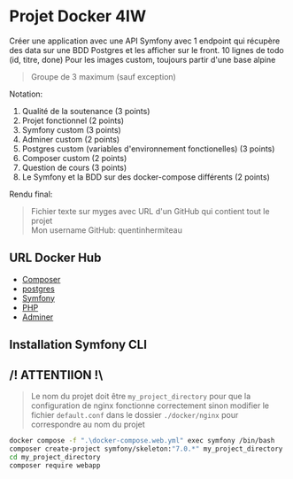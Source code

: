 # Projet Docker 4IW

Créer une application avec une API Symfony avec 1 endpoint qui récupère des data sur une
BDD Postgres et les afficher sur le front. 10 lignes de todo (id, titre, done)
Pour les images custom, toujours partir d'une base alpine

> Groupe de 3 maximum (sauf exception)

Notation:

1. Qualité de la soutenance (3 points)
2. Projet fonctionnel (2 points)
3. Symfony custom (3 points)
4. Adminer custom (2 points)
5. Postgres custom (variables d'environnement fonctionelles) (3 points)
6. Composer custom (2 points)
7. Question de cours (3 points)
8. Le Symfony et la BDD sur des docker-compose différents (2 points)

Rendu final:

> Fichier texte sur myges avec URL d'un GitHub qui contient tout le projet \
> Mon username GitHub: quentinhermiteau

## URL Docker Hub

-   [Composer](https://hub.docker.com/r/legrizzly/composer-custom)
-   [postgres](https://hub.docker.com/r/legrizzly/pgsql-custom)
-   [Symfony](https://hub.docker.com/r/legrizzly/symfony-custom)
-   [PHP](https://hub.docker.com/r/legrizzly/php-custom)
-   [Adminer](https://hub.docker.com/r/legrizzly/adminer-custom)

## Installation Symfony CLI

## /! ATTENTIION !\

> Le nom du projet doit être `my_project_directory` pour que la configuration de nginx fonctionne correctement sinon modifier le fichier `default.conf` dans le dossier `./docker/nginx` pour correspondre au nom du projet

```bash
docker compose -f ".\docker-compose.web.yml" exec symfony /bin/bash
composer create-project symfony/skeleton:"7.0.*" my_project_directory
cd my_project_directory
composer require webapp
```
